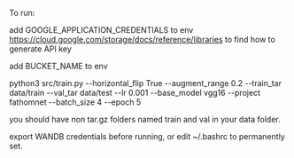 To run:

add GOOGLE_APPLICATION_CREDENTIALS to env      
https://cloud.google.com/storage/docs/reference/libraries to find how to generate API key

add BUCKET_NAME to env    

python3 src/train.py --horizontal_flip True --augment_range 0.2 --train_tar 
data/train --val_tar data/test --lr 0.001  --base_model vgg16 --project fathomnet --batch_size 4 --epoch 5

you should have non tar.gz folders named train and val in your data folder.    

export WANDB credentials before running, or edit ~/.bashrc to permanently set.    
